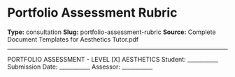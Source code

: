 # Portfolio Assessment Rubric

**Type:** consultation
**Slug:** portfolio-assessment-rubric
**Source:** Complete Document Templates for Aesthetics Tutor.pdf

---

PORTFOLIO ASSESSMENT - LEVEL [X] AESTHETICS
Student: ___________ Submission Date: ___________ Assessor: ___________